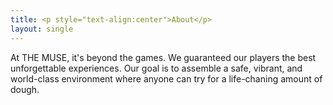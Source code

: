 ```yaml
---
title: <p style="text-align:center">About</p>
layout: single
---
```


At THE MUSE, it's beyond the games. We guaranteed our players the best unforgettable experiences. Our goal is to assemble a safe, vibrant, and world-class environment where anyone can try for a life-chaning amount of dough. 